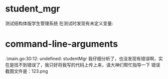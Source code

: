# student_mgr
测试结构体版学生管理系统
在测试时发现有未定义变量:
# command-line-arguments
.\main.go:30:12: undefined: studentMgr
我仔细分析了，也没发现有错误啊，实在是找不到错误了，我只好将我写的代码上传上来，请大神们帮忙指导一下
错误截图文件是：123.png

